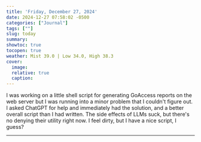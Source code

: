 ```yaml
---
title: 'Friday, December 27, 2024'
date: 2024-12-27 07:58:02 -0500
categories: ["Journal"]
tags: [""]
slug: today
summary: 
showtoc: true
tocopen: true
weather: Mist 39.0 | Low 34.0, High 38.3
cover: 
  image: 
  relative: true
  caption: 
---
```


I was working on a little shell script for generating GoAccess reports on the web server but I was running into a minor problem that I couldn't figure out. I asked ChatGPT for help and immediately had the solution, and a better overall script than I had written. The side effects of LLMs suck, but there's no denying their utility right now. I feel dirty, but I have a nice script, I guess?

----


